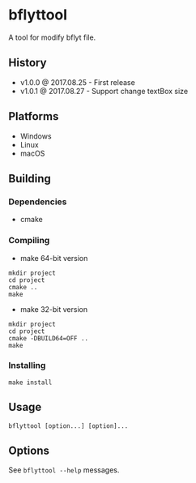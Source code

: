 # bflyttool

A tool for modify bflyt file.

## History

- v1.0.0 @ 2017.08.25 - First release
- v1.0.1 @ 2017.08.27 - Support change textBox size

## Platforms

- Windows
- Linux
- macOS

## Building

### Dependencies

- cmake

### Compiling

- make 64-bit version
~~~
mkdir project
cd project
cmake ..
make
~~~

- make 32-bit version
~~~
mkdir project
cd project
cmake -DBUILD64=OFF ..
make
~~~

### Installing

~~~
make install
~~~

## Usage

~~~
bflyttool [option...] [option]...
~~~

## Options

See `bflyttool --help` messages.
